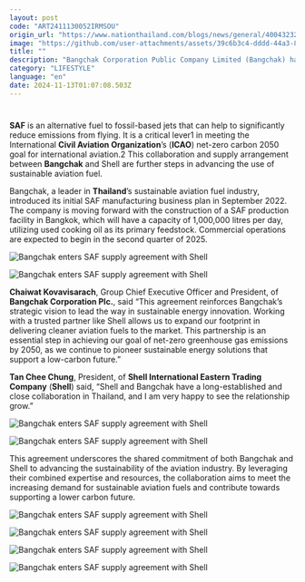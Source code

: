 ```yaml
---
layout: post
code: "ART2411130052IRMSOU"
origin_url: "https://www.nationthailand.com/blogs/news/general/40043232"
image: "https://github.com/user-attachments/assets/39c6b3c4-dddd-44a3-889d-dab865e94ee2"
title: ""
description: "Bangchak Corporation Public Company Limited (Bangchak) has announced that they have entered into a sustainable aviation fuel (SAF) supply agreement with Singapore-based Shell International Eastern Trading Company (Shell). The agreement stipulates the offtake of ISCC EU/CORSIA certified SAF to be delivered to Shell."
category: "LIFESTYLE"
language: "en"
date: 2024-11-13T01:07:08.503Z
---
```


# 









**SAF** is an alternative fuel to fossil-based jets that can help to significantly reduce emissions from flying. It is a critical lever1 in meeting the International **Civil Aviation Organization**’s (**ICAO**) net-zero carbon 2050 goal for international aviation.2 This collaboration and supply arrangement between **Bangchak** and Shell are further steps in advancing the use of sustainable aviation fuel.

Bangchak, a leader in **Thailand**’s sustainable aviation fuel industry, introduced its initial SAF manufacturing business plan in September 2022. The company is moving forward with the construction of a SAF production facility in Bangkok, which will have a capacity of 1,000,000 litres per day, utilizing used cooking oil as its primary feedstock. Commercial operations are expected to begin in the second quarter of 2025.

  ![Bangchak enters SAF supply agreement with Shell](https://github.com/user-attachments/assets/e91ff654-f0d1-4ea3-9c28-9bf22a2de2ae)

  ![Bangchak enters SAF supply agreement with Shell](https://media.nationthailand.com/uploads/images/contents/w1024/2024/11/cSXDgESk26PXdda4UOfL.webp?x-image-process=style/lg-webp)

**Chaiwat Kovavisarach**, Group Chief Executive Officer and President, of **Bangchak Corporation Plc.**, said “This agreement reinforces Bangchak’s strategic vision to lead the way in sustainable energy innovation. Working with a trusted partner like Shell allows us to expand our footprint in delivering cleaner aviation fuels to the market. This partnership is an essential step in achieving our goal of net-zero greenhouse gas emissions by 2050, as we continue to pioneer sustainable energy solutions that support a low-carbon future.”

**Tan Chee Chung**, President, of **Shell International Eastern Trading Company** (**Shell**) said, “Shell and Bangchak have a long-established and close collaboration in Thailand, and I am very happy to see the relationship grow.”

  ![Bangchak enters SAF supply agreement with Shell](https://media.nationthailand.com/uploads/images/contents/w1024/2024/11/rrFFT9syxGKSxe7wB2GP.webp?x-image-process=style/lg-webp)

  ![Bangchak enters SAF supply agreement with Shell](https://github.com/user-attachments/assets/5c04b99c-8020-4dea-a268-24eb0536f817)

This agreement underscores the shared commitment of both Bangchak and Shell to advancing the sustainability of the aviation industry. By leveraging their combined expertise and resources, the collaboration aims to meet the increasing demand for sustainable aviation fuels and contribute towards supporting a lower carbon future.

  ![Bangchak enters SAF supply agreement with Shell](https://media.nationthailand.com/uploads/images/contents/w1024/2024/11/nasdZqp5cnEX3F3QhLp0.webp?x-image-process=style/lg-webp)

  ![Bangchak enters SAF supply agreement with Shell](https://github.com/user-attachments/assets/a2156dfa-8c83-417a-b9ed-0c02a1b47b05)

  ![Bangchak enters SAF supply agreement with Shell](https://media.nationthailand.com/uploads/images/contents/w1024/2024/11/qxtHW4cBcLhCOvFzKTrf.webp?x-image-process=style/lg-webp)

   ![Bangchak enters SAF supply agreement with Shell](https://github.com/user-attachments/assets/9c851c45-dc4b-4a73-9a86-2b687dd21379)